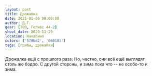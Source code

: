 ```yaml
---
layout: post
title: Дрожалка
date: 2021-01-06 00:00:00
author: Д.Г.
gear: [70D, Гелиос 44-2]
shoot_date: 2020-11-29
location: Нахабино
colors: ['579bd2', '060101']
tags: [грибы, дрожалки]
---
```

Дрожалка ещё с прошлого раза. Но, честно, они всё ещё выглядят столь же бодро. С другой стороны, и зима пока что -- не особо-то и зима.
